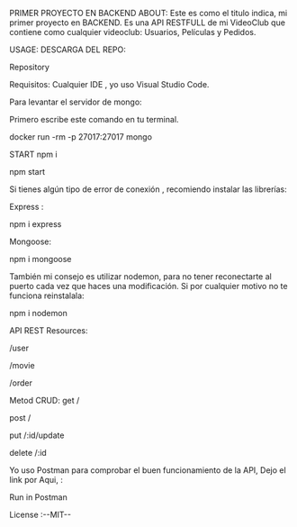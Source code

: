 PRIMER PROYECTO EN BACKEND
ABOUT:
Este es como el titulo indica, mi primer proyecto en BACKEND. Es una API RESTFULL de mi VideoClub que contiene como cualquier videoclub: Usuarios, Películas y Pedidos.

USAGE:
DESCARGA DEL REPO:

Repository

Requisitos: Cualquier IDE , yo uso Visual Studio Code.

Para levantar el servidor de mongo:

Primero escribe este comando en tu terminal.

docker run -rm -p 27017:27017 mongo

START
npm i

npm start

Si tienes algún tipo de error de conexión , recomiendo instalar las librerías:

Express :

npm i express

Mongoose:

npm i mongoose

También mi consejo es utilizar nodemon, para no tener reconectarte al puerto cada vez que haces una modificación. Si por cualquier motivo no te funciona reinstalala:

npm i nodemon

API REST
Resources:

/user

/movie

/order

Metod CRUD:
get /

post /

put /:id/update

delete /:id

Yo uso Postman para comprobar el buen funcionamiento de la API,
Dejo el link por Aqui, :

Run in Postman

License :--MIT--